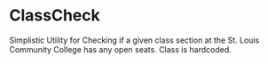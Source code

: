 ClassCheck
==========

Simplistic Utility for Checking if a given class section at the St. Louis Community College has any open seats.  Class is hardcoded.
